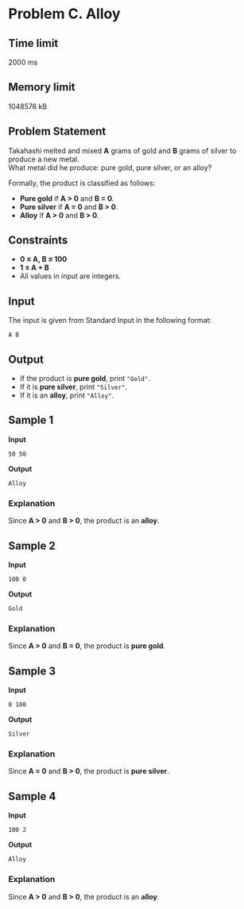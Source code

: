 # Problem C. Alloy  

## Time limit  
2000 ms  

## Memory limit  
1048576 kB  

## Problem Statement  
Takahashi melted and mixed **A** grams of gold and **B** grams of silver to produce a new metal.  
What metal did he produce: pure gold, pure silver, or an alloy?  

Formally, the product is classified as follows:  
- **Pure gold** if **A > 0** and **B = 0**.  
- **Pure silver** if **A = 0** and **B > 0**.  
- **Alloy** if **A > 0** and **B > 0**.  

## Constraints  
- **0 ≤ A, B ≤ 100**  
- **1 ≤ A + B**  
- All values in input are integers.  

## Input  
The input is given from Standard Input in the following format:  
```
A B
```  

## Output  
- If the product is **pure gold**, print `"Gold"`.  
- If it is **pure silver**, print `"Silver"`.  
- If it is an **alloy**, print `"Alloy"`.  

## Sample 1  
**Input**  
```
50 50
```  
**Output**  
```
Alloy
```  
### Explanation  
Since **A > 0** and **B > 0**, the product is an **alloy**.  

## Sample 2  
**Input**  
```
100 0
```  
**Output**  
```
Gold
```  
### Explanation  
Since **A > 0** and **B = 0**, the product is **pure gold**.  

## Sample 3  
**Input**  
```
0 100
```  
**Output**  
```
Silver
```  
### Explanation  
Since **A = 0** and **B > 0**, the product is **pure silver**.  

## Sample 4  
**Input**  
```
100 2
```  
**Output**  
```
Alloy
```  
### Explanation  
Since **A > 0** and **B > 0**, the product is an **alloy**.  
